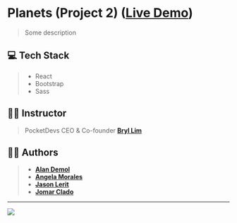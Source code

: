 # Planets (Project 2) ([Live Demo]())
> Some description

## 💻 Tech Stack
> - React
> - Bootstrap
> - Sass

## 👨‍🏫 Instructor
> PocketDevs CEO & Co-founder **[Bryl Lim](https://github.com/bryllim)**

## 👨‍💻 Authors
> - **[Alan Demol](https://github.com/alandemol2022)**
> - **[Angela Morales](https://github.com/Gelai05)**
> - **[Jason Lerit](https://github.com/jasonlerit)**
> - **[Jomar Clado](https://github.com/jomar567)**

---

<img src="https://media.discordapp.net/attachments/1039106982625423380/1039121002191409182/307623688_1280011025905213_8394556844876132776_n.png">
